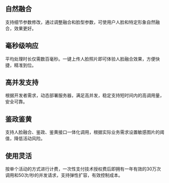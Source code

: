 ## 自然融合
支持细节参数修改，通过调整融合和脸型参数，可使用户人脸和特定形象自然融合，效果更好。

## 毫秒级响应
平均处理时长仅需数百毫秒。一键上传人脸照片即可体验人脸融合效果，方便快捷，精准到位。

## 高并发支持
根据开发者需求，动态部署服务器，满足高并发，稳定支持短时间内的高调用量，安全可靠。

## 鉴政鉴黄
支持人脸融合、鉴政、鉴黄接口一体化调用，根据实际业务需求设置敏感图片的阈值，降低活动风险。

## 使用灵活
按单个活动的方式进行计费，一次性支付技术授权费后即拥有一年有效的30万次调用和50次/秒的并发请求，支持弹性扩容，有效控制成本。

